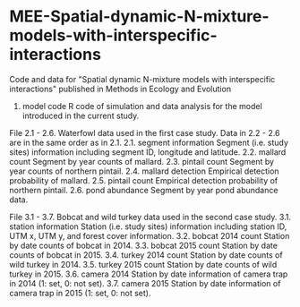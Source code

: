 # MEE-Spatial-dynamic-N-mixture-models-with-interspecific-interactions
Code and data for "Spatial dynamic N-mixture models with interspecific interactions" published in Methods in Ecology and Evolution

1. model code
	R code of simulation and data analysis for the model introduced in the current study.

File 2.1 - 2.6.	Waterfowl data used in the first case study. Data in 2.2 - 2.6 are in the same order as in 2.1.
	2.1. segment information
		Segment (i.e. study sites) information including segment ID, longitude and latitude.
	2.2. mallard count
		Segment by year counts of mallard.
	2.3. pintail count
		Segment by year counts of northern pintail.
	2.4. mallard detection
		Empirical detection probability of mallard.
	2.5. pintail count
		Empirical detection probability of northern pintail.
	2.6. pond abundance
		Segment by year pond abundance data.

File 3.1 - 3.7.	Bobcat and wild turkey data used in the second case study.
	3.1. station information
		Station (i.e. study sites) information including station ID, UTM x, UTM y, and forest cover information.
	3.2. bobcat 2014 count
		Station by date counts of bobcat in 2014.
	3.3. bobcat 2015 count
		Station by date counts of bobcat in 2015.
	3.4. turkey 2014 count
		Station by date counts of wild turkey in 2014.
	3.5. turkey 2015 count
		Station by date counts of wild turkey in 2015.
	3.6. camera 2014
		Station by date information of camera trap in 2014 (1: set, 0: not set).
	3.7. camera 2015
		Station by date information of camera trap in 2015 (1: set, 0: not set).
